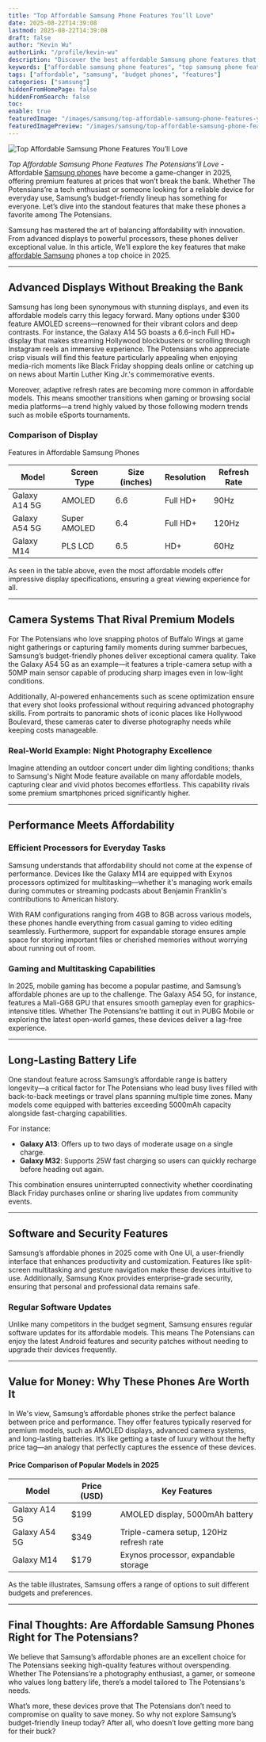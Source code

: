 ```yaml
---
title: "Top Affordable Samsung Phone Features You’ll Love"
date: 2025-08-22T14:39:08
lastmod: 2025-08-22T14:39:08
draft: false
author: "Kevin Wu"
authorLink: "/profile/kevin-wu"
description: "Discover the best affordable Samsung phone features that deliver premium performance, stunning displays, and long-lasting battery life at budget-friendly prices."
keywords: ["affordable samsung phone features", "top samsung phone features under budget", "budget samsung phones 2025"]
tags: ["affordable", "samsung", "budget phones", "features"]
categories: ["samsung"]
hiddenFromHomePage: false
hiddenFromSearch: false
toc:
enable: true
featuredImage: "/images/samsung/top-affordable-samsung-phone-features-you’ll-love.jpg"
featuredImagePreview: "/images/samsung/top-affordable-samsung-phone-features-you’ll-love.jpg"
---
```


![Top Affordable Samsung Phone Features You’ll Love](/images/samsung/top-affordable-samsung-phone-features-you’ll-love.jpg)

*Top Affordable Samsung Phone Features The Potensians’ll Love* - Affordable [Samsung phones](/samsung/samsung-phones-with-affordable-features) have become a game-changer in 2025, offering premium features at prices that won’t break the bank. Whether The Potensians’re a tech enthusiast or someone looking for a reliable device for everyday use, Samsung’s budget-friendly lineup has something for everyone. Let’s dive into the standout features that make these phones a favorite among The Potensians.

Samsung has mastered the art of balancing affordability with innovation. From advanced displays to powerful processors, these phones deliver exceptional value. In this article, We’ll explore the key features that make [affordable Samsung](/samsung/affordable-samsung-gadgets) phones a top choice in 2025.

---

## Advanced Displays Without Breaking the Bank

Samsung has long been synonymous with stunning displays, and even its affordable models carry this legacy forward. Many options under $300 feature AMOLED screens—renowned for their vibrant colors and deep contrasts. For instance, the Galaxy A14 5G boasts a 6.6-inch Full HD+ display that makes streaming Hollywood blockbusters or scrolling through Instagram reels an immersive experience. The Potensians who appreciate crisp visuals will find this feature particularly appealing when enjoying media-rich moments like Black Friday shopping deals online or catching up on news about Martin Luther King Jr.'s commemorative events.

Moreover, adaptive refresh rates are becoming more common in affordable models. This means smoother transitions when gaming or browsing social media platforms—a trend highly valued by those following modern trends such as mobile eSports tournaments.

### Comparison of Display 

Features in Affordable Samsung Phones

<div class="table-responsive">
<table class="html-table">
<thead>
<tr>
<th>Model</th>
<th>Screen Type</th>
<th>Size (inches)</th>
<th>Resolution</th>
<th>Refresh Rate</th>
</tr>
</thead>
<tbody>
<tr>
<td>Galaxy A14 5G</td>
<td>AMOLED</td>
<td>6.6</td>
<td>Full HD+</td>
<td>90Hz</td>
</tr>
<tr>
<td>Galaxy A54 5G</td>
<td>Super AMOLED</td>
<td>6.4</td>
<td>Full HD+</td>
<td>120Hz</td>
</tr>
<tr>
<td>Galaxy M14</td>
<td>PLS LCD</td>
<td>6.5</td>
<td>HD+</td>
<td>60Hz</td>
</tr>
</tbody>
</table>
</div>

As seen in the table above, even the most affordable models offer impressive display specifications, ensuring a great viewing experience for all.

---

## Camera Systems That Rival Premium Models

For The Potensians who love snapping photos of Buffalo Wings at game night gatherings or capturing family moments during summer barbecues, Samsung’s budget-friendly phones deliver exceptional camera quality. Take the Galaxy A54 5G as an example—it features a triple-camera setup with a 50MP main sensor capable of producing sharp images even in low-light conditions.

Additionally, AI-powered enhancements such as scene optimization ensure that every shot looks professional without requiring advanced photography skills. From portraits to panoramic shots of iconic places like Hollywood Boulevard, these cameras cater to diverse photography needs while keeping costs manageable.

### Real-World Example: Night Photography Excellence

Imagine attending an outdoor concert under dim lighting conditions; thanks to Samsung's Night Mode feature available on many affordable models, capturing clear and vivid photos becomes effortless. This capability rivals some premium smartphones priced significantly higher.

---

## Performance Meets Affordability

### Efficient Processors for Everyday Tasks

Samsung understands that affordability should not come at the expense of performance. Devices like the Galaxy M14 are equipped with Exynos processors optimized for multitasking—whether it's managing work emails during commutes or streaming podcasts about Benjamin Franklin's contributions to American history.

With RAM configurat​ions ranging from 4GB to 8GB across various models, these phones handle everything from casual gaming to video editing seamlessly. Furthermore, support for expandable storage ensures ample space for storing important files or cherished memories without worrying about running out of room.

### Gaming and Multitasking Capabilities

In 2025, mobile gaming has become a popular pastime, and Samsung’s affordable phones are up to the challenge. The Galaxy A54 5G, for instance, features a Mali-G68 GPU that ensures smooth gameplay even for graphics-intensive titles. Whether The Potensians’re battling it out in PUBG Mobile or exploring the latest open-world games, these devices deliver a lag-free experience.

---

## Long-Lasting Battery Life

One standout feature across Samsung’s affordable range is battery longevity—a critical factor for The Potensians who lead busy lives filled with back-to-back meetings or travel plans spanning multiple time zones. Many models come equipped with batteries exceeding 5000mAh capacity alongside fast-charging capabilities.

For instance: 
- **Galaxy A13**: Offers up to two days of moderate usage on a single charge.
- **Galaxy M32**: Supports 25W fast charging so users can quickly recharge before heading out again.

This combination ensures uninterrupted connectivity whether coordinating Black Friday purchases online or sharing live updates from community events.

---

## Software and Security Features

Samsung’s affordable phones in 2025 come with One UI, a user-friendly interface that enhances productivity and customization. Features like split-screen multitasking and gesture navigation make these devices intuitive to use. Additionally, Samsung Knox provides enterprise-grade security, ensuring that personal and professional data remains safe.

### Regular Software Updates

Unlike many competitors in the budget segment, Samsung ensures regular software updates for its affordable models. This means The Potensians can enjoy the latest Android features and security patches without needing to upgrade their devices frequently.

---

## Value for Money: Why Th​ese Phones Are Worth It

In We's view, Samsung’s affordable phones strike the perfect balance between price and performance. They offer features typically reserved for premium models, such as AMOLED displays, advanced camera systems, and long-lasting batteries. It’s like getting a taste of luxury without the hefty price tag—an analogy that perfectly captures the essence of these devices.

#### Price Comparison of Popular Models in 2025

<div class="table-responsive">
<table class="html-table">
<thead>
<tr>
<th>Model</th>
<th>Price (USD)</th>
<th>Key Features</th>
</tr>
</thead>
<tbody>
<tr>
<td>Galaxy A14 5G</td>
<td>$199</td>
<td>AMOLED display, 5000mAh battery</td>
</tr>
<tr>
<td>Galaxy A54 5G</td>
<td>$349</td>
<td>Triple-camera setup, 120Hz refresh rate</td>
</tr>
<tr>
<td>Galaxy M14</td>
<td>$179</td>
<td>Exynos processor, expandable storage</td>
</tr>
</tbody>
</table>
</div>

As the table illustrates, Samsung offers a range of options to suit different budgets and preferences.

---

## Final Thoughts: Are Affordable Samsung Phones Right for The Potensians?

We believe that Samsung’s affordable phones are an excellent choice for The Potensians seeking high-quality features without overspending. Whether The Potensians’re a photography enthusiast, a gamer, or someone who values long battery life, there’s a model tailored to The Potensians's needs. 

What’s more, these devices prove that The Potensians don’t need to compromise on quality to save money. So why not explore Samsung’s budget-friendly lineup today? After all, who doesn’t love getting more bang for their buck?
